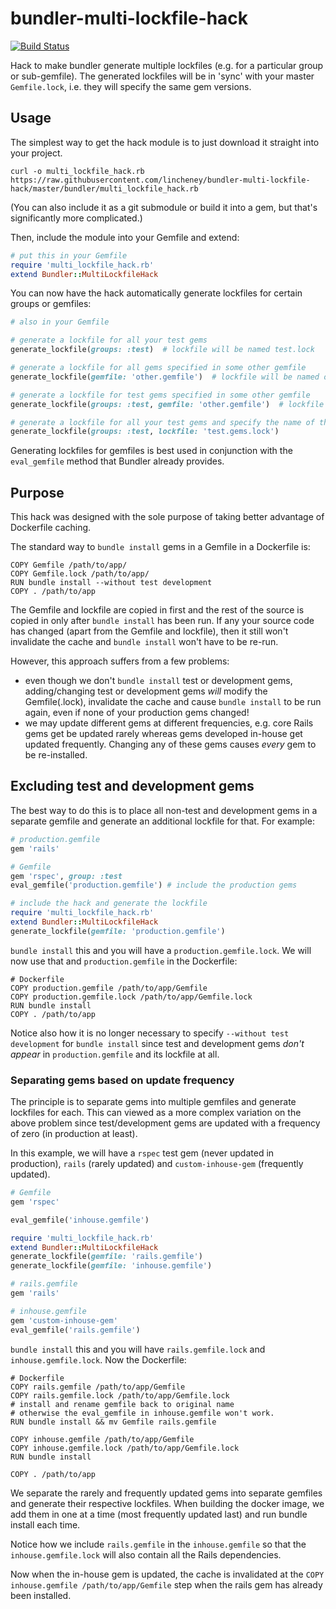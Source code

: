 # bundler-multi-lockfile-hack

[![Build Status](https://travis-ci.org/lincheney/bundler-multi-lockfile-hack.svg?branch=master)](https://travis-ci.org/lincheney/bundler-multi-lockfile-hack)

Hack to make bundler generate multiple lockfiles (e.g. for a particular group or sub-gemfile).
The generated lockfiles will be in 'sync' with your master `Gemfile.lock`,
i.e. they will specify the same gem versions.


## Usage

The simplest way to get the hack module is to just download it straight into your project.

```
curl -o multi_lockfile_hack.rb https://raw.githubusercontent.com/lincheney/bundler-multi-lockfile-hack/master/bundler/multi_lockfile_hack.rb
```

(You can also include it as a git submodule or build it into a gem, but that's significantly more complicated.)

Then, include the module into your Gemfile and extend:

```ruby
# put this in your Gemfile
require 'multi_lockfile_hack.rb'
extend Bundler::MultiLockfileHack
```

You can now have the hack automatically generate lockfiles for certain groups or gemfiles:

```ruby
# also in your Gemfile

# generate a lockfile for all your test gems
generate_lockfile(groups: :test)  # lockfile will be named test.lock

# generate a lockfile for all gems specified in some other gemfile
generate_lockfile(gemfile: 'other.gemfile')  # lockfile will be named other.gemfile.lock

# generate a lockfile for test gems specified in some other gemfile
generate_lockfile(groups: :test, gemfile: 'other.gemfile')  # lockfile will be named other.gemfile.test.lock

# generate a lockfile for all your test gems and specify the name of the lockfile
generate_lockfile(groups: :test, lockfile: 'test.gems.lock')
```

Generating lockfiles for gemfiles is best used in conjunction with the `eval_gemfile` method that Bundler already provides.

## Purpose

This hack was designed with the sole purpose of taking better advantage of Dockerfile caching.

The standard way to `bundle install` gems in a Gemfile in a Dockerfile is:

```
COPY Gemfile /path/to/app/
COPY Gemfile.lock /path/to/app/
RUN bundle install --without test development
COPY . /path/to/app
```

The Gemfile and lockfile are copied in first and the rest of the source is copied in only after `bundle install`
has been run. If any your source code has changed (apart from the Gemfile and lockfile), then it still won't
invalidate the cache and `bundle install` won't have to be re-run.

However, this approach suffers from a few problems:
* even though we don't `bundle install` test or development gems, adding/changing test or development gems *will* modify the Gemfile(.lock), invalidate the cache and cause `bundle install` to be run again, even if none of your production gems changed!
* we may update different gems at different frequencies, e.g. core Rails gems get be updated rarely whereas gems developed in-house get updated frequently. Changing any of these gems causes *every* gem to be re-installed.

## Excluding test and development gems

The best way to do this is to place all non-test and development gems in a separate gemfile and generate an additional lockfile for that. For example:

```ruby
# production.gemfile
gem 'rails'
```

```ruby
# Gemfile
gem 'rspec', group: :test
eval_gemfile('production.gemfile') # include the production gems

# include the hack and generate the lockfile
require 'multi_lockfile_hack.rb'
extend Bundler::MultiLockfileHack
generate_lockfile(gemfile: 'production.gemfile')
```

`bundle install` this and you will have a `production.gemfile.lock`. We will now use that and `production.gemfile` in the Dockerfile:

```
# Dockerfile
COPY production.gemfile /path/to/app/Gemfile
COPY production.gemfile.lock /path/to/app/Gemfile.lock
RUN bundle install
COPY . /path/to/app
```

Notice also how it is no longer necessary to specify `--without test development` for `bundle install`
since test and development gems *don't appear* in `production.gemfile` and its lockfile at all.

### Separating gems based on update frequency

The principle is to separate gems into multiple gemfiles and generate lockfiles for each.
This can viewed as a more complex variation on the above problem since test/development gems are
updated with a frequency of zero (in production at least).

In this example, we will have a `rspec` test gem (never updated in production), `rails` (rarely updated) and `custom-inhouse-gem` (frequently updated).

```ruby
# Gemfile
gem 'rspec'

eval_gemfile('inhouse.gemfile')

require 'multi_lockfile_hack.rb'
extend Bundler::MultiLockfileHack
generate_lockfile(gemfile: 'rails.gemfile')
generate_lockfile(gemfile: 'inhouse.gemfile')
```

```ruby
# rails.gemfile
gem 'rails'
```

```ruby
# inhouse.gemfile
gem 'custom-inhouse-gem'
eval_gemfile('rails.gemfile')
```

`bundle install` this and you will have `rails.gemfile.lock` and `inhouse.gemfile.lock`. Now the Dockerfile:

```
# Dockerfile
COPY rails.gemfile /path/to/app/Gemfile
COPY rails.gemfile.lock /path/to/app/Gemfile.lock
# install and rename gemfile back to original name
# otherwise the eval_gemfile in inhouse.gemfile won't work.
RUN bundle install && mv Gemfile rails.gemfile

COPY inhouse.gemfile /path/to/app/Gemfile
COPY inhouse.gemfile.lock /path/to/app/Gemfile.lock
RUN bundle install

COPY . /path/to/app
```

We separate the rarely and frequently updated gems into separate gemfiles and generate their respective lockfiles.
When building the docker image, we add them in one at a time (most frequently updated last) and run bundle install each time.

Notice how we include `rails.gemfile` in the `inhouse.gemfile` so that the `inhouse.gemfile.lock` will also
contain all the Rails dependencies.

Now when the in-house gem is updated, the cache is invalidated at the `COPY inhouse.gemfile /path/to/app/Gemfile` step
when the rails gem has already been installed.
